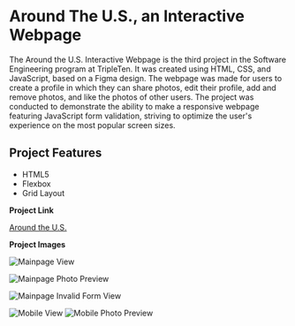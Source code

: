 # Around The U.S., an Interactive Webpage

The Around the U.S. Interactive Webpage is the third project in the Software Engineering program at TripleTen. It was created using HTML, CSS, and JavaScript, based on a Figma design. The webpage was made for users to create a profile in which they can share photos, edit their profile, add and remove photos, and like the photos of other users. The project was conducted to demonstrate the ability to make a responsive webpage featuring JavaScript form validation, striving to optimize the user's experience on the most popular screen sizes.

## Project Features

- HTML5
- Flexbox
- Grid Layout

**Project Link**

[Around the U.S.](https://saharam93.github.io/se_project_aroundtheus/)

**Project Images**

![Mainpage View](./images/screenshots/main-layout.png)

![Mainpage Photo Preview](./images/screenshots/Main-photo-preview.png)

![Mainpage Invalid Form View](./images/screenshots/main-form-invalid.png)

![Mobile View](./images/screenshots/mobile-view.png) ![Mobile Photo Preview](./images/screenshots/mobile-preview-photo.png)
